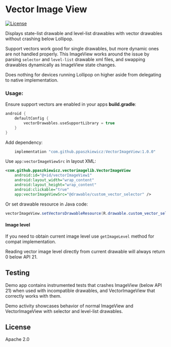 # Vector Image View

[![License](https://img.shields.io/badge/License-Apache%202.0-blue.svg)](https://opensource.org/licenses/Apache-2.0)

Displays state-list drawable and level-list drawables with vector drawables without crashing below Lollipop.

Support vectors work good for single drawables, but more dynamic ones are not handled properly.
This ImageView works around the issue by parsing `selector` and `level-list` drawable xml files,
 and swapping drawables dynamically as ImageView state changes.

Does nothing for devices running Lollipop on higher aside from delegating to native implementation.

### Usage:

Ensure support vectors are enabled in your apps **build.gradle**:

```gradle
android {
    defaultConfig {
        vectorDrawables.useSupportLibrary = true
    }
}
```

Add dependency:

```gradle
    implementation "com.github.ppaszkiewicz:VectorImageView:1.0.0"
```

Use `app:vectorImageViewSrc` in layout XML:

```xml
<com.github.ppaszkiewicz.vectorimagelib.VectorImageView
    android:id="@+id/vectorImageView1"
    android:layout_width="wrap_content"
    android:layout_height="wrap_content"
    android:clickable="true"
    app:vectorImageViewSrc="@drawable/custom_vector_selector" />
```

Or set drawable resource in Java code:

```java
vectorImageView.setVectorsDrawableResource(R.drawable.custom_vector_selector);
```

#### Image level

If you need to obtain current image level use `getImageLevel` method for compat implementation.

Reading vector image level directly from current drawable will always return 0 below API 21.

## Testing

Demo app contains instrumented tests that crashes ImageView (below API 21) when
used with incompatible drawables, and VectorImageView that correctly works with them.

Demo activity showcases behavior of normal ImageView and VectorImageView with selector and level-list drawables.

## License
Apache 2.0
